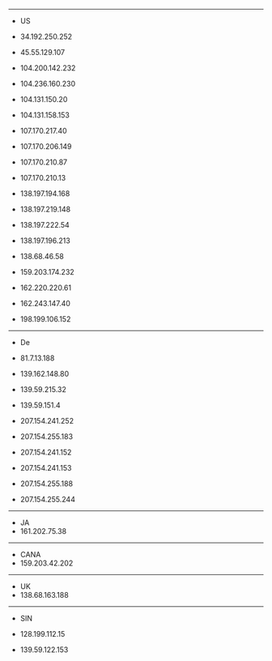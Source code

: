 ----------------------
* US
* 34.192.250.252

* 45.55.129.107

* 104.200.142.232
* 104.236.160.230
* 104.131.150.20
* 104.131.158.153

* 107.170.217.40
* 107.170.206.149
* 107.170.210.87
* 107.170.210.13

* 138.197.194.168
* 138.197.219.148
* 138.197.222.54
* 138.197.196.213
* 138.68.46.58

* 159.203.174.232

* 162.220.220.61
* 162.243.147.40

* 198.199.106.152


----------------------
* De
* 81.7.13.188

* 139.162.148.80

* 139.59.215.32

* 139.59.151.4

* 207.154.241.252
* 207.154.255.183
* 207.154.241.152
* 207.154.241.153
* 207.154.255.188
* 207.154.255.244
----------------------
* JA
* 161.202.75.38
----------------------
* CANA
* 159.203.42.202
----------------------
* UK
* 138.68.163.188

----------------------
* SIN
* 128.199.112.15

* 139.59.122.153
